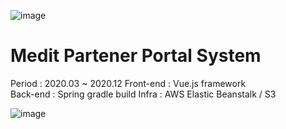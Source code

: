 ![image](https://user-images.githubusercontent.com/18201794/88135464-11ee3680-cc22-11ea-8fa4-440811ee33ee.png)

# Medit Partener Portal System 

Period : 2020.03 ~ 2020.12 
Front-end : Vue.js framework  
Back-end : Spring gradle build 
Infra : AWS Elastic Beanstalk / S3

![image](https://user-images.githubusercontent.com/18201794/88361919-a8069600-cdb5-11ea-9c7d-963fe15c2591.png)

